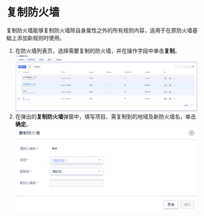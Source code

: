 # 复制防火墙
复制防火墙能够复制防火墙除自身属性之外的所有规则内容，适用于在原防火墙基础上添加新规则时使用。
1. 在防火墙列表页，选择需要复制的防火墙，并在操作字段中单击**复制**。
![image](/images/33.png)
2. 在弹出的**复制防火墙**弹窗中，填写项目、需复制到的地域及新防火墙名，单击**确定**。
![image](/images/34.png)
